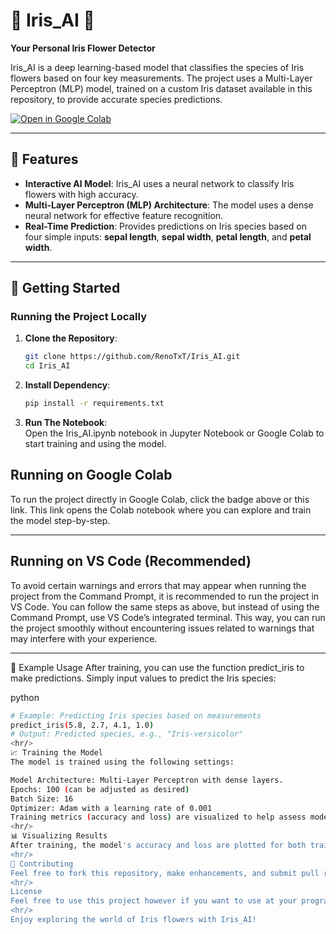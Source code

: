 # 🌸 Iris_AI 🌸  
**Your Personal Iris Flower Detector**

Iris_AI is a deep learning-based model that classifies the species of Iris flowers based on four key measurements. The project uses a Multi-Layer Perceptron (MLP) model, trained on a custom Iris dataset available in this repository, to provide accurate species predictions.

[![Open in Google Colab]([https://colab.research.google.com/assets/colab-badge.svg)](https://colab.research.google.com/drive/1CHcq6DC5NUhVxvUpSigtWySm0n8Kx1Dd?usp=sharing](https://colab.research.google.com/drive/1mi40HNfjmxckxSHrd9Zk7oBacwdxW65v?usp=sharing))

---

## 🌟 Features
- **Interactive AI Model**: Iris_AI uses a neural network to classify Iris flowers with high accuracy.
- **Multi-Layer Perceptron (MLP) Architecture**: The model uses a dense neural network for effective feature recognition.
- **Real-Time Prediction**: Provides predictions on Iris species based on four simple inputs: **sepal length**, **sepal width**, **petal length**, and **petal width**.

---

## 🚀 Getting Started

### Running the Project Locally
1. **Clone the Repository**:  
   ```bash
   git clone https://github.com/RenoTxT/Iris_AI.git
   cd Iris_AI
   
2. **Install Dependency**:  
   ```bash
   pip install -r requirements.txt

3. **Run The Notebook**:  
   Open the Iris_AI.ipynb notebook in Jupyter Notebook or Google Colab to start training and using the model.

<h2>Running on Google Colab</h2>
To run the project directly in Google Colab, click the badge above or this link. This link opens the Colab notebook where you can explore and train the model step-by-step.
<hr/>
<h2>Running on VS Code (Recommended)</h2>
To avoid certain warnings and errors that may appear when running the project from the Command Prompt, it is recommended to run the project in VS Code. You can follow the same steps as above, but instead of using the Command Prompt, use VS Code’s integrated terminal. This way, you can run the project smoothly without encountering issues related to warnings that may interfere with your experience.
<hr/>
🌼 Example Usage
After training, you can use the function predict_iris to make predictions. Simply input values to predict the Iris species:

python
```bash
# Example: Predicting Iris species based on measurements
predict_iris(5.8, 2.7, 4.1, 1.0)
# Output: Predicted species, e.g., "Iris-versicolor"
<hr/>
📈 Training the Model
The model is trained using the following settings:

Model Architecture: Multi-Layer Perceptron with dense layers.
Epochs: 100 (can be adjusted as desired)
Batch Size: 16
Optimizer: Adam with a learning rate of 0.001
Training metrics (accuracy and loss) are visualized to help assess model performance over time.
<hr/>
📊 Visualizing Results
After training, the model's accuracy and loss are plotted for both training and validation data to show progress and convergence.
<hr/>
🌸 Contributing
Feel free to fork this repository, make enhancements, and submit pull requests. We welcome contributions that improve accuracy, enhance usability, or add new features.
<hr/>
License
Feel free to use this project however if you want to use at your program I hope you give me a credit by tag this github
<hr/>
Enjoy exploring the world of Iris flowers with Iris_AI!
